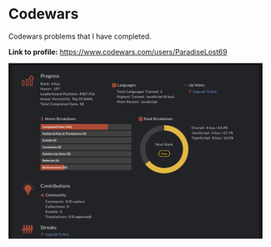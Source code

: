 # Codewars

Codewars problems that I have completed.

**Link to profile:** https://www.codewars.com/users/ParadiseLost69

![alt tag](codewars.png "Code Wars")
